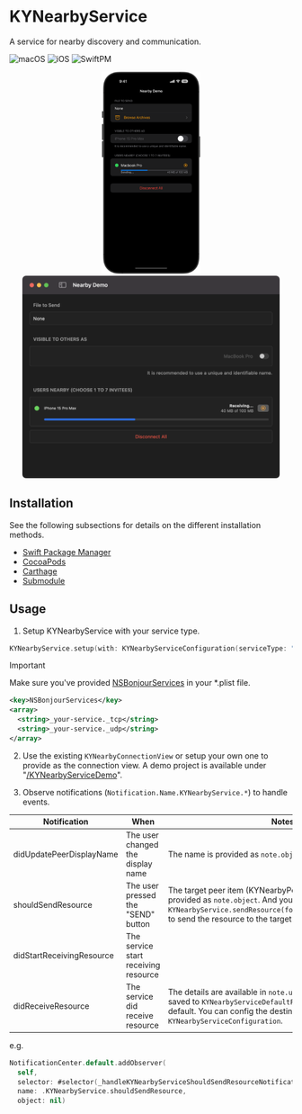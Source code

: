 # KYNearbyService

A service for nearby discovery and communication.

![macOS](https://img.shields.io/badge/macOS-13.0%2B-blue?style=flat) ![iOS](https://img.shields.io/badge/iOS-15.5%2B-blue?style=flat)
![SwiftPM](https://img.shields.io/badge/SwiftPM-ready-green)

<div align="center">
<img src="https://raw.githubusercontent.com/Kjuly/preview/main/KYNearbyService/01.png" alt="iPhone Preview" height="360" /> 
<img src="https://raw.githubusercontent.com/Kjuly/preview/main/KYNearbyService/Mac_01.png" alt="Mac Preview" height="360" />
</div>

## Installation

See the following subsections for details on the different installation methods.

- [Swift Package Manager](INSTALLATION.md#swift-package-manager)
- [CocoaPods](INSTALLATION.md#cocoaPods)
- [Carthage](INSTALLATION.md#carthage)
- [Submodule](INSTALLATION.md#submodule)

## Usage

1. Setup KYNearbyService with your service type.

```Swift
KYNearbyService.setup(with: KYNearbyServiceConfiguration(serviceType: "your-service")
```

> [!IMPORTANT]
> Make sure you've provided [NSBonjourServices](https://developer.apple.com/documentation/bundleresources/information_property_list/nsbonjourservices) in your *.plist file.
> 
> ```xml
> <key>NSBonjourServices</key>
> <array>
>   <string>_your-service._tcp</string>
>   <string>_your-service._udp</string>
> </array>
> ```

2. Use the existing `KYNearbyConnectionView` or setup your own one to provide as the connection view. A demo project is available under "[/KYNearbyServiceDemo](KYNearbyServiceDemo)".

3. Observe notifications (`Notification.Name.KYNearbyService.*`) to handle events.

| Notification | When | Notes
| --- | --- | ---
| didUpdatePeerDisplayName | The user changed the display name | The name is provided as `note.object`.
| shouldSendResource      | The user pressed the "SEND" button | The target peer item (KYNearbyPeerModel instance) is provided as `note.object`. And you can use `KYNearbyService.sendResource(for:at:withName:completion:)` to send the resource to the target peer.
| didStartReceivingResource | The service start receiving resource |
| didReceiveResource | The service did receive resource | The details are available in `note.userInfo`. And the file will be saved to `KYNearbyServiceDefaultFolderURL.archives` by default. You can config the destination folder url by `KYNearbyServiceConfiguration`.

e.g.

```Swift
NotificationCenter.default.addObserver(
  self,
  selector: #selector(_handleKYNearbyServiceShouldSendResourceNotification),
  name: .KYNearbyService.shouldSendResource,
  object: nil)
```
